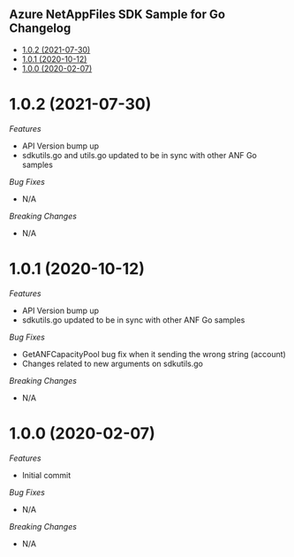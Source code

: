 ## Azure NetAppFiles SDK Sample for Go Changelog

- [1.0.2 (2021-07-30)](#102-2021-07-30)
- [1.0.1 (2020-10-12)](#101-2020-10-12)
- [1.0.0 (2020-02-07)](#100-2020-02-07)

# 1.0.2 (2021-07-30)

*Features*
* API Version bump up
* sdkutils.go and utils.go updated to be in sync with other ANF Go samples

*Bug Fixes*
* N/A

*Breaking Changes*
* N/A

# 1.0.1 (2020-10-12)

*Features*
* API Version bump up
* sdkutils.go updated to be in sync with other ANF Go samples

*Bug Fixes*
* GetANFCapacityPool bug fix when it sending the wrong string (account)
* Changes related to new arguments on sdkutils.go

*Breaking Changes*
* N/A

# 1.0.0 (2020-02-07)

*Features*
* Initial commit

*Bug Fixes*
* N/A

*Breaking Changes*
* N/A
